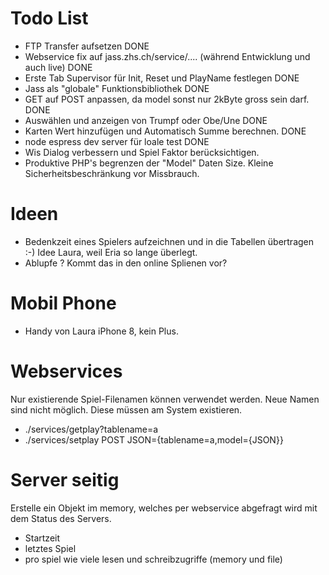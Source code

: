 # Todo List

* FTP Transfer aufsetzen DONE
* Webservice fix auf jass.zhs.ch/service/.... (während Entwicklung und auch live) DONE
* Erste Tab Supervisor für Init, Reset und PlayName festlegen DONE
* Jass als "globale" Funktionsbibliothek DONE
* GET auf POST anpassen, da model sonst nur 2kByte gross sein darf. DONE
* Auswählen und anzeigen von Trumpf oder Obe/Une DONE
* Karten Wert hinzufügen und Automatisch Summe berechnen. DONE
* node espress dev server für loale test DONE
* Wis Dialog verbessern und Spiel Faktor berücksichtigen.
* Produktive PHP's begrenzen der "Model" Daten Size. Kleine Sicherheitsbeschränkung vor Missbrauch.

# Ideen
* Bedenkzeit eines Spielers aufzeichnen und in die Tabellen übertragen :-) Idee Laura, weil Eria so lange überlegt.
* Ablupfe ? Kommt das in den online Splienen vor?


# Mobil Phone
* Handy von Laura iPhone 8, kein Plus.

# Webservices

Nur existierende Spiel-Filenamen können verwendet werden. Neue Namen sind nicht möglich. Diese müssen am System existieren.

* ./services/getplay?tablename=a
* ./services/setplay POST JSON={tablename=a,model={JSON}}

# Server seitig 

Erstelle ein Objekt im memory, welches per webservice abgefragt wird mit dem Status des Servers.
* Startzeit
* letztes Spiel
* pro spiel wie viele lesen und schreibzugriffe (memory und file)
